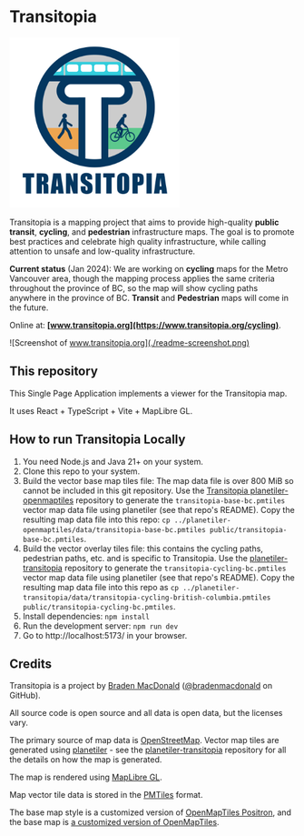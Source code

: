 # Transitopia

<img src="./public/transitopia-logo.svg" alt="Transitopia Logo" height=300>

Transitopia is a mapping project that aims to provide high-quality **public transit**, **cycling**, and **pedestrian** infrastructure maps. The goal is to promote best practices and celebrate high quality infrastructure, while calling attention to unsafe and low-quality infrastructure.

**Current status** (Jan 2024): We are working on **cycling** maps for the Metro Vancouver area, though the mapping process applies the same criteria throughout the province of BC, so the map will show cycling paths anywhere in the province of BC. **Transit** and **Pedestrian** maps will come in the future.

Online at: **[www.transitopia.org](https://www.transitopia.org/cycling)**.

![Screenshot of www.transitopia.org](./readme-screenshot.png)

## This repository

This Single Page Application implements a viewer for the Transitopia map.

It uses React + TypeScript + Vite + MapLibre GL.

## How to run Transitopia Locally

1. You need Node.js and Java 21+ on your system.
2. Clone this repo to your system.
3. Build the vector base map tiles file: The map data file is over 800 MiB so cannot be included in this git repository. Use the [Transitopia planetiler-openmaptiles](https://github.com/transitopia/planetiler-openmaptiles) repository to generate the `transitopia-base-bc.pmtiles` vector map data file using planetiler (see that repo's README). Copy the resulting map data file into this repo: `cp ../planetiler-openmaptiles/data/transitopia-base-bc.pmtiles public/transitopia-base-bc.pmtiles`.
4. Build the vector overlay tiles file: this contains the cycling paths, pedestrian paths, etc. and is specific to Transitopia. Use the [planetiler-transitopia](https://github.com/transitopia/planetiler-transitopia) repository to generate the `transitopia-cycling-bc.pmtiles` vector map data file using planetiler (see that repo's README). Copy the resulting map data file into this repo as `cp ../planetiler-transitopia/data/transitopia-cycling-british-columbia.pmtiles public/transitopia-cycling-bc.pmtiles`.
5. Install dependencies: `npm install`
6. Run the development server: `npm run dev`
7. Go to http://localhost:5173/ in your browser.

## Credits

Transitopia is a project by [Braden MacDonald](https://www.bradenmacdonald.com) ([@bradenmacdonald](https://github.com/bradenmacdonald) on GitHub).

All source code is open source and all data is open data, but the licenses vary.

The primary source of map data is [OpenStreetMap](https://www.openstreetmap.org/). Vector map tiles are generated using [planetiler](https://github.com/onthegomap/planetiler) - see the [planetiler-transitopia](https://github.com/transitopia/planetiler-transitopia) repository for all the details on how the map is generated.

The map is rendered using [MapLibre GL](https://maplibre.org/).

Map vector tile data is stored in the [PMTiles](https://github.com/protomaps/PMTiles) format.

The base map style is a customized version of [OpenMapTiles Positron](https://github.com/openmaptiles/positron-gl-style), and the base map is [a customized version of OpenMapTiles](https://github.com/transitopia/planetiler-openmaptiles).
